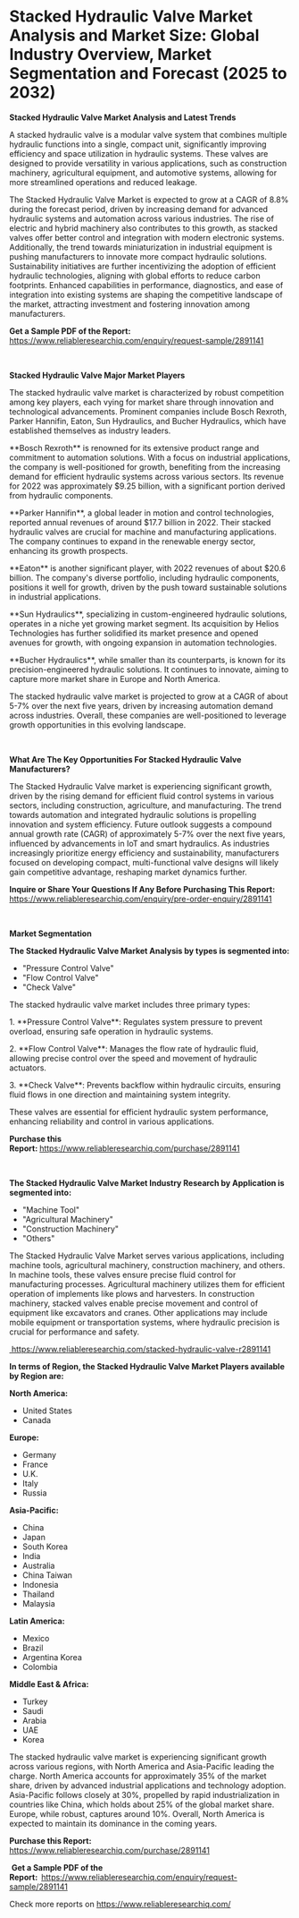 <p><h1>Stacked Hydraulic Valve Market Analysis and Market Size: Global Industry Overview, Market Segmentation and Forecast (2025 to 2032)</h1></p><p><strong>Stacked Hydraulic Valve Market Analysis and Latest Trends</strong></p>
<p><p>A stacked hydraulic valve is a modular valve system that combines multiple hydraulic functions into a single, compact unit, significantly improving efficiency and space utilization in hydraulic systems. These valves are designed to provide versatility in various applications, such as construction machinery, agricultural equipment, and automotive systems, allowing for more streamlined operations and reduced leakage.</p><p>The Stacked Hydraulic Valve Market is expected to grow at a CAGR of 8.8% during the forecast period, driven by increasing demand for advanced hydraulic systems and automation across various industries. The rise of electric and hybrid machinery also contributes to this growth, as stacked valves offer better control and integration with modern electronic systems. Additionally, the trend towards miniaturization in industrial equipment is pushing manufacturers to innovate more compact hydraulic solutions. Sustainability initiatives are further incentivizing the adoption of efficient hydraulic technologies, aligning with global efforts to reduce carbon footprints. Enhanced capabilities in performance, diagnostics, and ease of integration into existing systems are shaping the competitive landscape of the market, attracting investment and fostering innovation among manufacturers.</p></p>
<p><strong>Get a Sample PDF of the Report:&nbsp;</strong> <a href="https://www.reliableresearchiq.com/enquiry/request-sample/2891141?utm_campaign=2757&utm_medium=2&utm_source=Github&utm_content=ia&utm_term=14032025&utm_id=stacked-hydraulic-valve">https://www.reliableresearchiq.com/enquiry/request-sample/2891141</a></p>
<p>&nbsp;</p>
<p><strong>Stacked Hydraulic Valve Major Market Players</strong></p>
<p><p>The stacked hydraulic valve market is characterized by robust competition among key players, each vying for market share through innovation and technological advancements. Prominent companies include Bosch Rexroth, Parker Hannifin, Eaton, Sun Hydraulics, and Bucher Hydraulics, which have established themselves as industry leaders.</p><p>**Bosch Rexroth** is renowned for its extensive product range and commitment to automation solutions. With a focus on industrial applications, the company is well-positioned for growth, benefiting from the increasing demand for efficient hydraulic systems across various sectors. Its revenue for 2022 was approximately $9.25 billion, with a significant portion derived from hydraulic components.</p><p>**Parker Hannifin**, a global leader in motion and control technologies, reported annual revenues of around $17.7 billion in 2022. Their stacked hydraulic valves are crucial for machine and manufacturing applications. The company continues to expand in the renewable energy sector, enhancing its growth prospects.</p><p>**Eaton** is another significant player, with 2022 revenues of about $20.6 billion. The company's diverse portfolio, including hydraulic components, positions it well for growth, driven by the push toward sustainable solutions in industrial applications.</p><p>**Sun Hydraulics**, specializing in custom-engineered hydraulic solutions, operates in a niche yet growing market segment. Its acquisition by Helios Technologies has further solidified its market presence and opened avenues for growth, with ongoing expansion in automation technologies.</p><p>**Bucher Hydraulics**, while smaller than its counterparts, is known for its precision-engineered hydraulic solutions. It continues to innovate, aiming to capture more market share in Europe and North America.</p><p>The stacked hydraulic valve market is projected to grow at a CAGR of about 5-7% over the next five years, driven by increasing automation demand across industries. Overall, these companies are well-positioned to leverage growth opportunities in this evolving landscape.</p></p>
<p>&nbsp;</p>
<p><strong>What Are The Key Opportunities For Stacked Hydraulic Valve Manufacturers?</strong></p>
<p><p>The Stacked Hydraulic Valve market is experiencing significant growth, driven by the rising demand for efficient fluid control systems in various sectors, including construction, agriculture, and manufacturing. The trend towards automation and integrated hydraulic solutions is propelling innovation and system efficiency. Future outlook suggests a compound annual growth rate (CAGR) of approximately 5-7% over the next five years, influenced by advancements in IoT and smart hydraulics. As industries increasingly prioritize energy efficiency and sustainability, manufacturers focused on developing compact, multi-functional valve designs will likely gain competitive advantage, reshaping market dynamics further.</p></p>
<p><strong>Inquire or Share Your Questions If Any Before Purchasing This Report:</strong> <a href="https://www.reliableresearchiq.com/enquiry/pre-order-enquiry/2891141?utm_campaign=2757&utm_medium=2&utm_source=Github&utm_content=ia&utm_term=14032025&utm_id=stacked-hydraulic-valve">https://www.reliableresearchiq.com/enquiry/pre-order-enquiry/2891141</a></p>
<p>&nbsp;</p>
<p><strong>Market Segmentation</strong></p>
<p><strong>The Stacked Hydraulic Valve Market Analysis by types is segmented into:</strong></p>
<p><ul><li>"Pressure Control Valve"</li><li>"Flow Control Valve"</li><li>"Check Valve"</li></ul></p>
<p><p>The stacked hydraulic valve market includes three primary types: </p><p>1. **Pressure Control Valve**: Regulates system pressure to prevent overload, ensuring safe operation in hydraulic systems.</p><p>  </p><p>2. **Flow Control Valve**: Manages the flow rate of hydraulic fluid, allowing precise control over the speed and movement of hydraulic actuators.</p><p>3. **Check Valve**: Prevents backflow within hydraulic circuits, ensuring fluid flows in one direction and maintaining system integrity.</p><p>These valves are essential for efficient hydraulic system performance, enhancing reliability and control in various applications.</p></p>
<p><strong>Purchase this Report:&nbsp;</strong><a href="https://www.reliableresearchiq.com/purchase/2891141?utm_campaign=2757&utm_medium=2&utm_source=Github&utm_content=ia&utm_term=14032025&utm_id=stacked-hydraulic-valve">https://www.reliableresearchiq.com/purchase/2891141</a></p>
<p>&nbsp;</p>
<p><strong>The Stacked Hydraulic Valve Market Industry Research by Application is segmented into:</strong></p>
<p><ul><li>"Machine Tool"</li><li>"Agricultural Machinery"</li><li>"Construction Machinery"</li><li>"Others"</li></ul></p>
<p><p>The Stacked Hydraulic Valve Market serves various applications, including machine tools, agricultural machinery, construction machinery, and others. In machine tools, these valves ensure precise fluid control for manufacturing processes. Agricultural machinery utilizes them for efficient operation of implements like plows and harvesters. In construction machinery, stacked valves enable precise movement and control of equipment like excavators and cranes. Other applications may include mobile equipment or transportation systems, where hydraulic precision is crucial for performance and safety.</p></p>
<p><a href="https://www.reliableresearchiq.com/stacked-hydraulic-valve-r2891141?utm_campaign=2757&utm_medium=2&utm_source=Github&utm_content=ia&utm_term=14032025&utm_id=stacked-hydraulic-valve">&nbsp;https://www.reliableresearchiq.com/stacked-hydraulic-valve-r2891141</a></p>
<p><strong>In terms of Region, the Stacked Hydraulic Valve Market Players available by Region are:</strong></p>
<p>
    <p> <strong> North America: </strong>
        <ul>
            <li>United States</li>
            <li>Canada</li>
        </ul>
        </p> 
    <p> <strong> Europe: </strong>
        <ul>
            <li>Germany</li>
            <li>France</li>
            <li>U.K.</li>
            <li>Italy</li>
            <li>Russia</li>
        </ul>
        </p> 
    <p> <strong> Asia-Pacific: </strong>
        <ul>
            <li>China</li>
            <li>Japan</li>
            <li>South Korea</li>
            <li>India</li>
            <li>Australia</li>
            <li>China Taiwan</li>
            <li>Indonesia</li>
            <li>Thailand</li>
            <li>Malaysia</li>
        </ul>
        </p> 
    <p> <strong> Latin America: </strong>
        <ul>
            <li>Mexico</li>
            <li>Brazil</li>
            <li>Argentina Korea</li>
            <li>Colombia</li>
        </ul>
        </p> 
    <p> <strong> Middle East & Africa: </strong>
        <ul>
            <li>Turkey</li>
            <li>Saudi</li>
            <li>Arabia</li>
            <li>UAE</li>
            <li>Korea</li>
        </ul>
    </p>
    </p>
<p><p>The stacked hydraulic valve market is experiencing significant growth across various regions, with North America and Asia-Pacific leading the charge. North America accounts for approximately 35% of the market share, driven by advanced industrial applications and technology adoption. Asia-Pacific follows closely at 30%, propelled by rapid industrialization in countries like China, which holds about 25% of the global market share. Europe, while robust, captures around 10%. Overall, North America is expected to maintain its dominance in the coming years.</p></p>
<p><strong>Purchase this Report: </strong><a href="https://www.reliableresearchiq.com/purchase/2891141?utm_campaign=2757&utm_medium=2&utm_source=Github&utm_content=ia&utm_term=14032025&utm_id=stacked-hydraulic-valve">https://www.reliableresearchiq.com/purchase/2891141</a></p>
<p>&nbsp;<strong>Get a Sample PDF of the Report:&nbsp;&nbsp;</strong><a href="https://www.reliableresearchiq.com/enquiry/request-sample/2891141?utm_campaign=2757&utm_medium=2&utm_source=Github&utm_content=ia&utm_term=14032025&utm_id=stacked-hydraulic-valve">https://www.reliableresearchiq.com/enquiry/request-sample/2891141</a></p>
<p><strong></strong></p>
<p>Check more reports on <a href="https://www.reliableresearchiq.com/?utm_campaign=2757&utm_medium=2&utm_source=Github&utm_content=ia&utm_term=14032025&utm_id=stacked-hydraulic-valve">https://www.reliableresearchiq.com/</a></p>